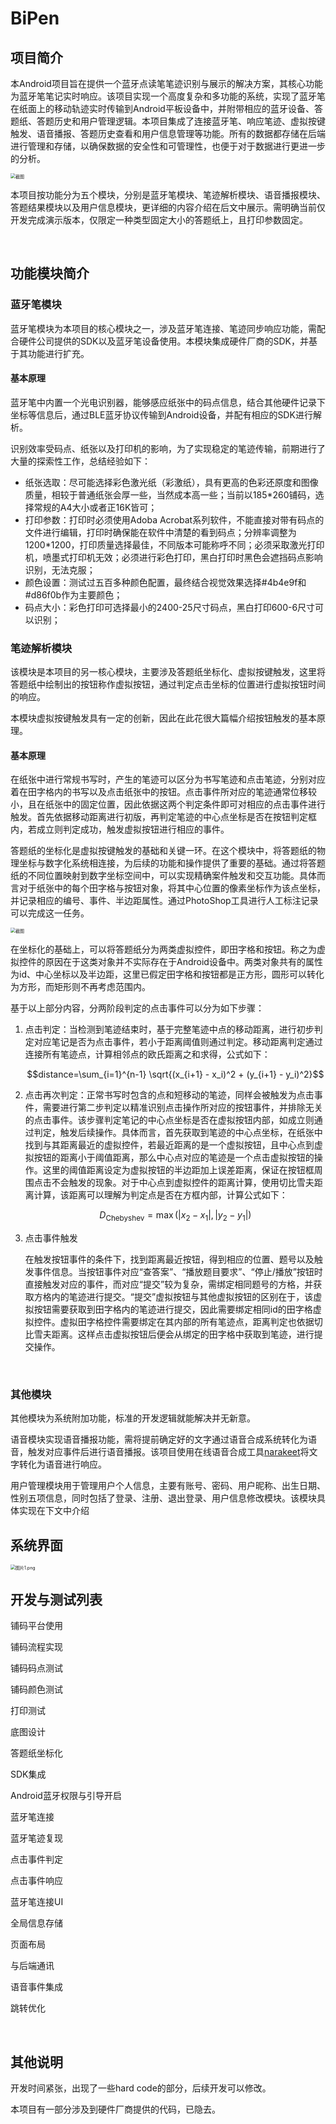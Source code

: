 # BiPen

## 项目简介

本Android项目旨在提供一个蓝牙点读笔笔迹识别与展示的解决方案，其核心功能为蓝牙笔笔记实时响应。该项目实现一个高度复杂和多功能的系统，实现了蓝牙笔在纸面上的移动轨迹实时传输到Android平板设备中，并附带相应的蓝牙设备、答题纸、答题历史和用户管理逻辑。本项目集成了连接蓝牙笔、响应笔迹、虚拟按键触发、语音播报、答题历史查看和用户信息管理等功能。所有的数据都存储在后端进行管理和存储，以确保数据的安全性和可管理性，也便于对于数据进行更进一步的分析。

<img src="./images/2c51eaebc51b9e964a640b8f66496ec5.png" alt="截图" style="zoom:50%;" />

本项目按功能分为五个模块，分别是蓝牙笔模块、笔迹解析模块、语音播报模块、答题结果模块以及用户信息模块，更详细的内容介绍在后文中展示。需明确当前仅开发完成演示版本，仅限定一种类型固定大小的答题纸上，且打印参数固定。

<br/>

## 功能模块简介

### 蓝牙笔模块

蓝牙笔模块为本项目的核心模块之一，涉及蓝牙笔连接、笔迹同步响应功能，需配合硬件公司提供的SDK以及蓝牙笔设备使用。本模块集成硬件厂商的SDK，并基于其功能进行扩充。

#### 基本原理

蓝牙笔中内置一个光电识别器，能够感应纸张中的码点信息，结合其他硬件记录下坐标等信息后，通过BLE蓝牙协议传输到Android设备，并配有相应的SDK进行解析。

识别效率受码点、纸张以及打印机的影响，为了实现稳定的笔迹传输，前期进行了大量的探索性工作，总结经验如下：

- 纸张选取：尽可能选择彩色激光纸（彩激纸），具有更高的色彩还原度和图像质量，相较于普通纸张会厚一些，当然成本高一些；当前以185*260铺码，选择常规的A4大小或者正16K皆可；
- 打印参数：打印时必须使用Adoba Acrobat系列软件，不能直接对带有码点的文件进行编辑，打印时确保能在软件中清楚的看到码点；分辨率调整为1200*1200，打印质量选择最佳，不同版本可能称呼不同；必须采取激光打印机，喷墨式打印机无效；必须进行彩色打印，黑白打印时黑色会遮挡码点影响识别，无法克服；
- 颜色设置：测试过五百多种颜色配置，最终结合视觉效果选择#4b4e9f和#d86f0b作为主要颜色；
- 码点大小：彩色打印可选择最小的2400-25尺寸码点，黑白打印600-6尺寸可以识别；

### 笔迹解析模块

该模块是本项目的另一核心模块，主要涉及答题纸坐标化、虚拟按键触发，这里将答题纸中绘制出的按钮称作虚拟按钮，通过判定点击坐标的位置进行虚拟按钮时间的响应。

本模块虚拟按键触发具有一定的创新，因此在此花很大篇幅介绍按钮触发的基本原理。

#### 基本原理

在纸张中进行常规书写时，产生的笔迹可以区分为书写笔迹和点击笔迹，分别对应着在田字格内的书写以及点击纸张中的按钮。点击事件所对应的笔迹通常位移较小，且在纸张中的固定位置，因此依据这两个判定条件即可对相应的点击事件进行触发。首先依据移动距离进行初版，再判定笔迹的中心点坐标是否在按钮判定框内，若成立则判定成功，触发虚拟按钮进行相应的事件。

答题纸的坐标化是虚拟按键触发的基础和关键一环。在这个模块中，将答题纸的物理坐标与数字化系统相连接，为后续的功能和操作提供了重要的基础。通过将答题纸的不同位置映射到数字坐标空间中，可以实现精确案件触发和交互功能。具体而言对于纸张中的每个田字格与按钮对象，将其中心位置的像素坐标作为该点坐标，并记录相应的编号、事件、半边距属性。通过PhotoShop工具进行人工标注记录可以完成这一任务。

<img src="./images/7dfc49c8441525ceea37eddfd68d3791.png" alt="截图" style="zoom:50%;" />

在坐标化的基础上，可以将答题纸分为两类虚拟控件，即田字格和按钮。称之为虚拟控件的原因在于这类对象并不实际存在于Android设备中。两类对象共有的属性为id、中心坐标以及半边距，这里已假定田字格和按钮都是正方形，圆形可以转化为方形，而矩形则不再考虑范围内。

基于以上部分内容，分两阶段判定的点击事件可以分为如下步骤：

1. 点击判定：当检测到笔迹结束时，基于完整笔迹中点的移动距离，进行初步判定对应笔记是否为点击事件，若小于距离阈值则通过判定。移动距离判定通过连接所有笔迹点，计算相邻点的欧氏距离之和求得，公式如下：
   
   $$distance=\sum_{i=1}^{n-1} \sqrt{(x_{i+1} - x_i)^2 + (y_{i+1} - y_i)^2}$$
2. 点击再次判定：正常书写时包含的点和短移动的笔迹，同样会被触发为点击事件，需要进行第二步判定以精准识别点击操作所对应的按钮事件，并排除无关的点击事件。该步骤判定笔记的中心点坐标是否在虚拟按钮内部，如成立则通过判定，触发后续操作。具体而言，首先获取到笔迹的中心点坐标，在纸张中找到与其距离最近的虚拟控件，若最近距离的是一个虚拟按钮，且中心点到虚拟按钮的距离小于阈值距离，那么中心点对应的笔迹是一个点击虚拟按钮的操作。这里的阈值距离设定为虚拟按钮的半边距加上误差距离，保证在按钮框周围点击不会触发的现象。对于中心点到虚拟控件的距离计算，使用切比雪夫距离计算，该距离可以理解为判定点是否在方框内部，计算公式如下：
   
   $$D_{\text{Chebyshev}} = \max(|x_2 - x_1|, |y_2 - y_1|)$$
3. 点击事件触发
   
   在触发按钮事件的条件下，找到距离最近按钮，得到相应的位置、题号以及触发事件信息。当按钮事件对应“查答案”、“播放题目要求”、“停止/播放”按钮时直接触发对应的事件，而对应“提交”较为复杂，需绑定相同题号的方格，并获取方格内的笔迹进行提交。“提交”虚拟按钮与其他虚拟按钮的区别在于，该虚拟按钮需要获取到田字格内的笔迹进行提交，因此需要绑定相同id的田字格虚拟控件。虚拟田字格控件需要绑定在其内部的所有笔迹点，距离判定也依据切比雪夫距离。这样点击虚拟按钮后便会从绑定的田字格中获取到笔迹，进行提交操作。

<br/>

### 其他模块

其他模块为系统附加功能，标准的开发逻辑就能解决并无新意。

语音模块实现语音播报功能，需将提前确定好的文字通过语音合成系统转化为语音，触发对应事件后进行语音播报。该项目使用在线语音合成工具[narakeet](https://www.narakeet.com/languages/chinese-text-to-speech-zh/)将文字转化为语音进行响应。

用户管理模块用于管理用户个人信息，主要有账号、密码、用户昵称、出生日期、性别五项信息，同时包括了登录、注册、退出登录、用户信息修改模块。该模块具体实现在下文中介绍

## 系统界面

<img src="./images/e3aadd38544a3b97724bcafc4153ff02.png" alt="图片1.png" style="zoom:50%;" />

## 开发与测试列表

铺码平台使用

铺码流程实现

铺码码点测试

铺码颜色测试

打印测试

底图设计

答题纸坐标化

SDK集成

Android蓝牙权限与引导开启

蓝牙笔连接

蓝牙笔迹复现

点击事件判定

点击事件响应

蓝牙笔连接UI

全局信息存储

页面布局

与后端通讯

语音事件集成

跳转优化

<br/>

## 其他说明

开发时间紧张，出现了一些hard code的部分，后续开发可以修改。

本项目有一部分涉及到硬件厂商提供的代码，已隐去。

